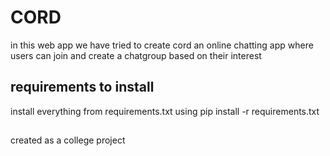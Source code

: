 # CORD
in this web app we have tried to create cord an online chatting app
where users can join and create a chatgroup based on their interest 


## requirements to install 
 install everything from requirements.txt
 using 
 pip install  -r requirements.txt


 ##
 created as a college project 

